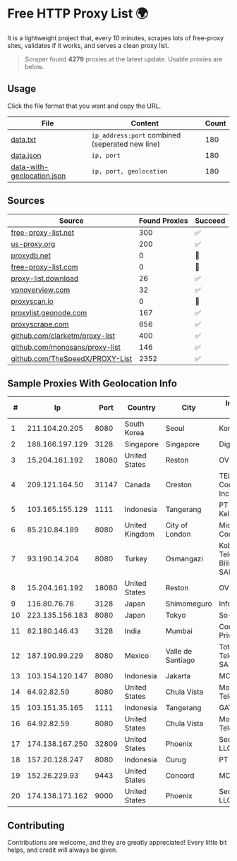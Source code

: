 
# Free HTTP Proxy List 🌍

It is a lightweight project that, every 10 minutes, scrapes lots of free-proxy sites, validates if it works, and serves a clean proxy list.


> Scraper found **4279** proxies at the latest update. Usable proxies are below.

## Usage

Click the file format that you want and copy the URL.


|File|Content|Count|
|----|-------|-----|
|[data.txt](https://raw.githubusercontent.com/themiralay/Proxy-List-World/master/data.txt)|`ip_address:port` combined (seperated new line)|180|
|[data.json](https://raw.githubusercontent.com/themiralay/Proxy-List-World/master/data.json)|`ip, port`|180|
|[data-with-geolocation.json](https://raw.githubusercontent.com/themiralay/Proxy-List-World/master/data-with-geolocation.json)|`ip, port, geolocation`|180|

## Sources

|Source|Found Proxies|Succeed|
|------|-------------|-------|
|[free-proxy-list.net](https://free-proxy-list.net)|300|✅|
|[us-proxy.org](https://www.us-proxy.org)|200|✅|
|[proxydb.net](http://proxydb.net)|0|🚫|
|[free-proxy-list.com](https://free-proxy-list.com/?page=&port=&type%5B%5D=http&type%5B%5D=https&up_time=0&search=Search)|0|🚫|
|[proxy-list.download](https://www.proxy-list.download/HTTP)|26|✅|
|[vpnoverview.com](https://vpnoverview.com/privacy/anonymous-browsing/free-proxy-servers)|32|✅|
|[proxyscan.io](https://www.proxyscan.io)|0|🚫|
|[proxylist.geonode.com](https://proxylist.geonode.com/api/proxy-list?limit=300&page=1&sort_by=lastChecked&sort_type=desc&protocols=http,https)|167|✅|
|[proxyscrape.com](https://api.proxyscrape.com/v2/?request=displayproxies&protocol=http&timeout=10000&country=all&ssl=all&anonymity=all)|656|✅|
|[github.com/clarketm/proxy-list](https://raw.githubusercontent.com/clarketm/proxy-list/master/proxy-list-raw.txt)|400|✅|
|[github.com/monosans/proxy-list](https://raw.githubusercontent.com/monosans/proxy-list/main/proxies/http.txt)|146|✅|
|[github.com/TheSpeedX/PROXY-List](https://raw.githubusercontent.com/TheSpeedX/PROXY-List/master/http.txt)|2352|✅|


## Sample Proxies With Geolocation Info

|#|Ip|Port|Country|City|Internet Service Provider|
|-|--|----|-------|----|-------------------------|
|1|211.104.20.205|8080|South Korea|Seoul|Korea Telecom|
|2|188.166.197.129|3128|Singapore|Singapore|DigitalOcean, LLC|
|3|15.204.161.192|18080|United States|Reston|OVH SAS|
|4|209.121.164.50|31147|Canada|Creston|TELUS Communications Inc.|
|5|103.165.155.129|1111|Indonesia|Tangerang|PT Jaringan Keluarga Bersama|
|6|85.210.84.189|8080|United Kingdom|City of London|Microsoft Corporation|
|7|93.190.14.204|8080|Turkey|Osmangazi|Kobikom Telekomunikasyon Bilisim Hizmetler SAN VE TIC AS|
|8|15.204.161.192|18080|United States|Reston|OVH SAS|
|9|116.80.76.76|3128|Japan|Shimomeguro|InfoSphere|
|10|223.135.156.183|8080|Japan|Tokyo|So-net Corporation|
|11|82.180.146.43|3128|India|Mumbai|Contabo Asia Private Limited|
|12|187.190.99.229|8080|Mexico|Valle de Santiago|Total Play Telecomunicaciones SA De CV|
|13|103.154.120.147|8080|Indonesia|Jakarta|MORATELINDONAP|
|14|64.92.82.59|8080|United States|Chula Vista|Momentum Telecom, Inc.|
|15|103.151.35.165|1111|Indonesia|Tangerang|GAYUHNET|
|16|64.92.82.59|8080|United States|Chula Vista|Momentum Telecom, Inc.|
|17|174.138.167.250|32809|United States|Phoenix|Secured Servers LLC|
|18|157.20.128.247|8080|Indonesia|Curug|PT Citra Meta Data|
|19|152.26.229.93|9443|United States|Concord|MCNC|
|20|174.138.171.162|9000|United States|Phoenix|Secured Servers LLC|



## Contributing

Contributions are welcome, and they are greatly appreciated! Every
little bit helps, and credit will always be given.

